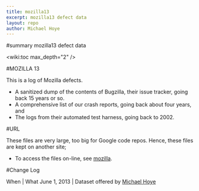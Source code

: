 ```yaml
---
title: mozilla13
excerpt: mozilla13 defect data
layout: repo
author: Michael Hoye
---
```

#summary mozilla13 defect data

<wiki:toc max_depth="2" />

#MOZILLA 13

This is a log of Mozilla defects.

  * A sanitized dump of the contents of Bugzilla, their issue tracker, going back 15 years or so.
  * A comprehensive list of our crash reports, going back about four years, and
  * The logs from their automated test harness, going back to 2002.


#URL

These files are very large, too big for Google code repos. Hence, these files are kept on another site;

  * To access the files on-line, see [mozilla](http://promisedata.org/data/mozillaApr13/).
    
#Change Log

When | What
June 1, 2013 | Dataset offered by [Michael Hoye](MikeHoye)
